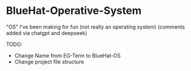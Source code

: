 # BlueHat-Operative-System
"OS" I've been making for fun (not really an operating system)
(comments added via chatgpt and deepseek)

TODO:
- Change Name from EG-Term to BlueHat-OS
- Change project file structure
